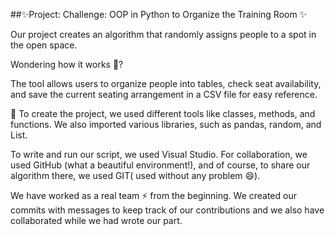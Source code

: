 ##✨Project: Challenge: OOP in Python to Organize the Training Room ✨

Our project creates an algorithm that randomly assigns people to a spot in the open space.

Wondering how it works 🤔?

The tool allows users to organize people into tables, check seat availability, and save the current seating arrangement in a CSV file for easy reference.

🌱 To create the project, we used different tools like classes, methods, and functions.
We also imported various libraries, such as pandas, random, and List.

To write and run our script, we used Visual Studio. For collaboration, we used GitHub (what a beautiful environment!), and of course, to share our algorithm there, we used GIT( used without any problem 😄).

We have worked as a real team ⚡ from the beginning. We created our commits with messages to keep track of our contributions and we also have collaborated while we had wrote our part.




